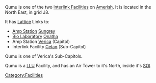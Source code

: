 Qumu is one of the two [Interlink
Facilities](Interlink_Facility.md "wikilink") on
[Amerish](Amerish.md "wikilink"). It is located in the North East, in grid
J8.

It has [Lattice](Lattice.md "wikilink") Links to:

- [Amp Station](Amp_Station.md "wikilink") [Sungrey](Sungrey.md "wikilink")
- [Bio Laboratory](Bio_Laboratory.md "wikilink")
  [Onatha](Onatha.md "wikilink")
- Amp Station [Verica](Verica.md "wikilink") (Capitol)
- Interlink Facility [Cetan](Cetan.md "wikilink") (Sub-Capitol)

Qumu is one of Verica's Sub-Capitols.

Qumu is a [LLU](LLU.md "wikilink") Facility, and has an Air Tower to it's
North, inside it's [SOI](SOI.md "wikilink").

[Category:Facilities](Category:Facilities.md "wikilink")

